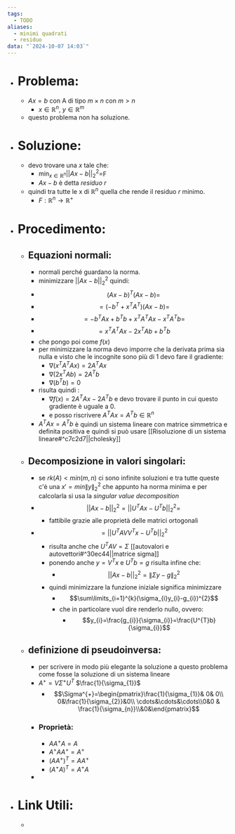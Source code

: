```yaml
---
tags:
  - TODO
aliases:
  - minimi quadrati
  - residuo
data: "`2024-10-07 14:03`"
---
```

- # Problema:
	- $Ax=b$ con A di tipo $m \times n$ con $m>n$ 
		- $x\in \mathbb{R}^{n}$, $y\in \mathbb{R}^{m}$ 
	- questo problema non ha soluzione. 
- # Soluzione:
	- devo trovare una $x$ tale che:
		- $\min_{x\in \mathbb{R}^{n}}||Ax-b||^{2}_2$=F
		- $Ax-b$ è detta _residuo_ $r$  
	- quindi tra tutte le x di $\mathbb{R}^{n}$ quella che rende il residuo $r$ minimo. 
		- $F:\mathbb{R}^{n} \to \mathbb{R^{+}}$ 
- # Procedimento:
	- ## Equazioni normali:
		- normali perché guardano la norma.
		- minimizzare $||Ax-b||^{2}_2$ quindi:
		- $$(Ax-b)^{T}(Ax-b)=$$
		- $$=(-b^{T}+x^{T}A^{T})(Ax-b)=$$
		- $$=-b^{T}Ax+b^{T}b+x^{T}A^{T}Ax-x^{T}A^{T}b=$$
		- $$=x^{T}A^{T}Ax-2x^{T}Ab+b^{T}b$$
		- che pongo poi come $f(x)$ 
		- per minimizzare la norma devo imporre che la derivata prima sia nulla e visto che le incognite sono più di 1 devo fare il gradiente:
			- $\nabla (x^{T}A^{T}Ax)=2A^{T}Ax$
			- $\nabla(2x^{T}Ab)=2A^{T}b$
			- $\nabla(b^{T}b)=0$ 
		- risulta quindi : 
			- $\nabla f(x)=2A^{T}Ax-2A^{T}b$ e devo trovare il punto in cui questo gradiente è uguale a 0.
			- e posso riscrivere $A^{T}Ax = A^{T}b\in \mathbb{R}^{n}$ 
		- $A^{T}Ax = A^{T}b$ è quindi un sistema lineare con matrice simmetrica e definita positiva e quindi si può usare [[Risoluzione di un sistema lineare#^c7c2d7||cholesky]]
	- ## Decomposizione in valori singolari:
		- se $rk(A)<min(m,n)$ ci sono infinite soluzioni e tra tutte queste c'è una $x'=min\| y\|_{2}^{2}$ che appunto ha norma minima e per calcolarla si usa la _singular value decomposition_  
		- $$||Ax-b||^{2}_{2}=||U^{T}Ax-U^{T}b||^{2}_2=$$ 
			- fattibile grazie alle proprietà delle matrici ortogonali
		- $$=||U^{T}AVV^{T}x-U^{T}b||^{2}_2$$
			- risulta anche che $U^{T}AV=\Sigma$ [[autovalori e autovettori#^30ec44||matrice sigma]] 
			- ponendo anche $y=V^{T}x$ e $U^{T}b=g$ risulta infine che:
				- $$||Ax-b||^{2}_{2}=\|\Sigma y-g\|_{2}^{2}$$   
			- quindi minimizzare la funzione iniziale significa minimizzare
				- $$\sum\limits_{i=1}^{k}(\sigma_{i}y_{i}-g_{i})^{2}$$
				- che in particolare vuol dire renderlo nullo, ovvero:
					- $$y_{i}=\frac{g_{i}}{\sigma_{i}}=\frac{U^{T}b}{\sigma_{i}}$$
	- ## definizione di pseudoinversa:
		- per scrivere in modo più elegante la soluzione a questo problema come fosse la soluzione di un sistema lineare
		- $A^{+}=V \Sigma^{+}U^{T}$ $\frac{1}{\sigma_{1}}$
			- $$\Sigma^{+}=\begin{pmatrix}\frac{1}{\sigma_{1}}& 0& 0\\ 0&\frac{1}{\sigma_{2}}&0\\ \cdots&\cdots&\cdots\\0&0 & \frac{1}{\sigma_{n}}\\&0&\end{pmatrix}$$ 
		- ### Proprietà:
			- $AA^{+}A=A$
			- $A^{+}AA^{+}=A^{+}$
			- $(AA^{+})^{T}=AA^{+}$
			- $(A^{+}A)^{T}=A^{+}A$
		- 
- # Link Utili:
	- 